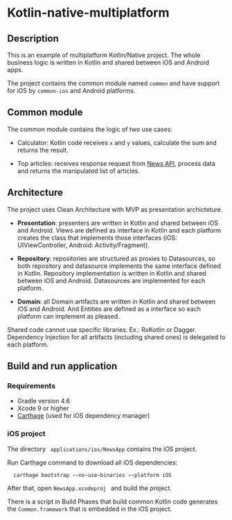 # Kotlin-native-multiplatform

## Description

This is an example of multiplatform Kotlin/Native project. The whole business logic is written in Kotlin and shared between iOS and Android apps.

The project contains the common module named ```common``` and have support for iOS by ```common-ios``` and Android platforms.


## Common module

The common module contains the logic of two use cases:

* Calculator: Kotlin code receives ```x``` and ```y``` values, calculate the sum and returns the result.

* Top articles: receives response request from [News API](https://newsapi.org/), process data and returns the manipulated list of articles.

## Architecture

The project uses Clean Architecture with MVP as presentation archicteture.

* **Presentation**: presenters are written in Kotlin and shared between iOS and Android. Views are defined as interface in Kotlin and each platform creates the class that implements those interfaces (iOS: UIViewController, Android: Activity/Fragment).

* **Repository**: repositories are structured as proxies to Datasources, so both repository and datasource implements the same interface defined in Kotlin. Repository implementation is written in Kotlin and shared between iOS and Android. Datasources are implemented for each platform.  
* **Domain**: all Domain artifacts are written in Kotlin and shared between iOS and Android. And Entities are defined as a interface so each platform can implement as pleased.

Shared code cannot use specific libraries. Ex.: RxKotlin or Dagger.  
Dependency Injection for all artifacts (including shared ones) is delegated to each platform.


## Build and run application

### Requirements

* Gradle version 4.6
* Xcode 9 or higher
* [Carthage](https://github.com/Carthage/Carthage) (used for iOS dependency manager)

### iOS project

The directory ``` applications/ios/NewsApp``` contains the iOS project.   

Run Carthage command to download all iOS dependencies:

``` ruby
  carthage bootstrap --no-use-binaries --platform iOS
```

After that, open ```NewsApp.xcodeproj ``` and build the project.

There is a script in Build Phases that build common Kotlin code generates the ```Common.framework``` that is embedded in the iOS project.

